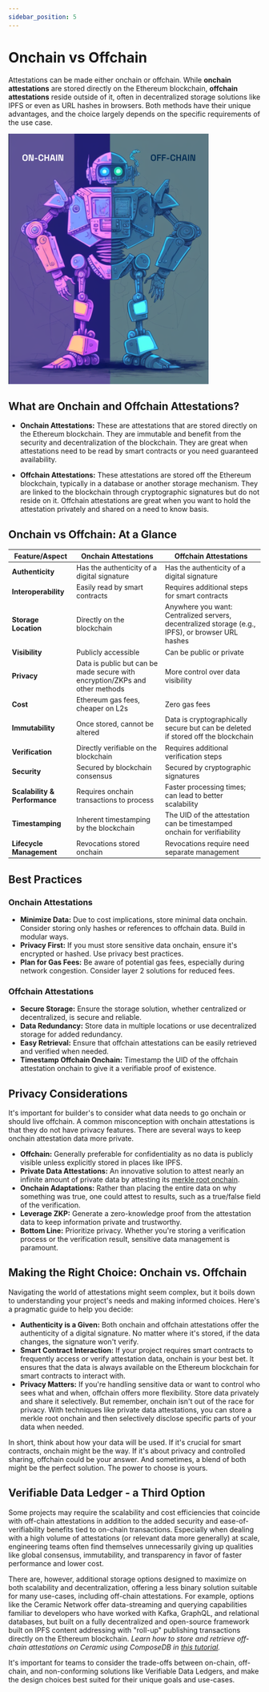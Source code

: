 ```yaml
---
sidebar_position: 5
---
```


# Onchain vs Offchain
Attestations can be made either onchain or offchain. While **onchain attestations** are stored directly on the Ethereum blockchain, **offchain attestations** reside outside of it, often in decentralized storage solutions like IPFS or even as URL hashes in browsers. Both methods have their unique advantages, and the choice largely depends on the specific requirements of the use case.

![Onchain vs Offchain](./img/on-off-v1.png)

## What are Onchain and Offchain Attestations?
- **Onchain Attestations:** These are attestations that are stored directly on the Ethereum blockchain. They are immutable and benefit from the security and decentralization of the blockchain. They are great when attestations need to be read by smart contracts or you need guaranteed availability.

- **Offchain Attestations:** These attestations are stored off the Ethereum blockchain, typically in a database or another storage mechanism. They are linked to the blockchain through cryptographic signatures but do not reside on it. Offchain attestations are great when you want to hold the attestation privately and shared on a need to know basis.

## Onchain vs Offchain: At a Glance
| Feature/Aspect                  | Onchain Attestations                                      | Offchain Attestations                                       |
|--------------------------------|----------------------------------------------------------|-------------------------------------------------------------|
| **Authenticity**                | Has the authenticity of a digital signature               | Has the authenticity of a digital signature                 |
| **Interoperability**            | Easily read by smart contracts                            | Requires additional steps for smart contracts               |
| **Storage Location**            | Directly on the blockchain                                | Anywhere you want: Centralized servers, decentralized storage (e.g., IPFS), or browser URL hashes |
| **Visibility**                  | Publicly accessible                                       | Can be public or private                                    |
| **Privacy**                     | Data is public but can be made secure with encryption/ZKPs and other methods | More control over data visibility                           |
| **Cost**                        | Ethereum gas fees, cheaper on L2s                         | Zero gas fees                                               |
| **Immutability**                | Once stored, cannot be altered                            | Data is cryptographically secure but can be deleted if stored off the blockchain |
| **Verification**                | Directly verifiable on the blockchain                     | Requires additional verification steps                      |
| **Security**                    | Secured by blockchain consensus                           | Secured by cryptographic signatures                         |
| **Scalability & Performance**   | Requires onchain transactions to process                  | Faster processing times; can lead to better scalability     |
| **Timestamping**                | Inherent timestamping by the blockchain                   | The UID of the attestation can be timestamped onchain for verifiability |
| **Lifecycle Management**        | Revocations stored onchain                                | Revocations require need separate management                  |


## Best Practices
### Onchain Attestations
- **Minimize Data:** Due to cost implications, store minimal data onchain. Consider storing only hashes or references to offchain data. Build in modular ways.
- **Privacy First:** If you must store sensitive data onchain, ensure it's encrypted or hashed. Use privacy best practices.
- **Plan for Gas Fees:** Be aware of potential gas fees, especially during network congestion. Consider layer 2 solutions for reduced fees.

### Offchain Attestations
- **Secure Storage:** Ensure the storage solution, whether centralized or decentralized, is secure and reliable.
- **Data Redundancy:** Store data in multiple locations or use decentralized storage for added redundancy.
- **Easy Retrieval:** Ensure that offchain attestations can be easily retrieved and verified when needed.
- **Timestamp Offchain Onchain:** Timestamp the UID of the offchain attestation onchain to give it a verifiable proof of existence.

## Privacy Considerations
It's important for builder's to consider what data needs to go onchain or should live offchain. A common misconception with onchain attestations is that they do not have privacy features. There are several ways to keep onchain attestation data more private. 

- **Offchain:** Generally preferable for confidentiality as no data is publicly visible unless explicitly stored in places like IPFS.
- **Private Data Attestations:** An innovative solution to attest nearly an infinite amount of private data by attesting its [merkle root onchain](/docs/tutorials/private-data-attestations.md).
- **Onchain Adaptations:** Rather than placing the entire data on why something was true, one could attest to results, such as a true/false field of the verification. 
- **Leverage ZKP:** Generate a zero-knowledge proof from the attestation data to keep information private and trustworthy. 
- **Bottom Line:** Prioritize privacy. Whether you're storing a verification process or the verification result, sensitive data management is paramount.


## Making the Right Choice: Onchain vs. Offchain
Navigating the world of attestations might seem complex, but it boils down to understanding your project's needs and making informed choices. Here's a pragmatic guide to help you decide:

- **Authenticity is a Given:** Both onchain and offchain attestations offer the authenticity of a digital signature. No matter where it's stored, if the data changes, the signature won't verify.
- **Smart Contract Interaction:** If your project requires smart contracts to frequently access or verify attestation data, onchain is your best bet. It ensures that the data is always available on the Ethereum blockchain for smart contracts to interact with.
- **Privacy Matters:** If you're handling sensitive data or want to control who sees what and when, offchain offers more flexibility. Store data privately and share it selectively. But remember, onchain isn't out of the race for privacy. With techniques like private data attestations, you can store a merkle root onchain and then selectively disclose specific parts of your data when needed.

In short, think about how your data will be used. If it's crucial for smart contracts, onchain might be the way. If it's about privacy and controlled sharing, offchain could be your answer. And sometimes, a blend of both might be the perfect solution. The power to choose is yours.

## Verifiable Data Ledger - a Third Option

Some projects may require the scalability and cost efficiencies that coincide with off-chain attestations in addition to the added security and ease-of-verifiability benefits tied to on-chain transactions. Especially when dealing with a high volume of attestations (or relevant data more generally) at scale, engineering teams often find themselves unnecessarily giving up qualities like global consensus, immutability, and transparency in favor of faster performance and lower cost.

There are, however, additional storage options designed to maximize on both scalability and decentralization, offering a less binary solution suitable for many use-cases, including off-chain attestations. For example, options like the Ceramic Network offer data-streaming and querying capabilities familiar to developers who have worked with Kafka, GraphQL, and relational databases, but built on a fully decentralized and open-source framework built on IPFS content addressing with "roll-up" publishing transactions directly on the Ethereum blockchain. *Learn how to store and retrieve off-chain attestations on Ceramic using ComposeDB in [this tutorial](../tutorials/ceramic-storage).*

It's important for teams to consider the trade-offs between on-chain, off-chain, and non-conforming solutions like Verifiable Data Ledgers, and make the design choices best suited for their unique goals and use-cases. 